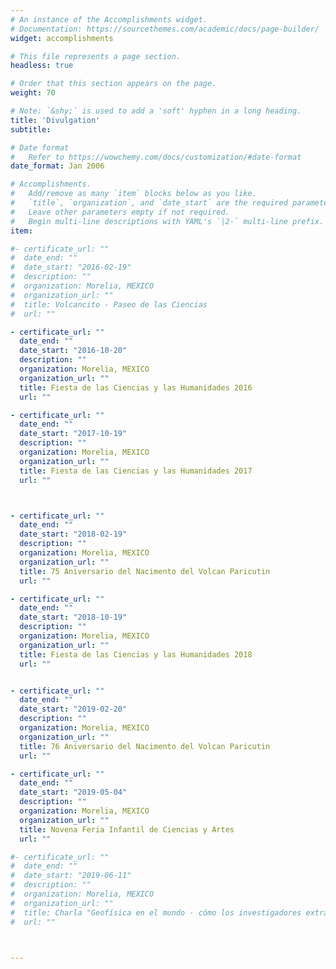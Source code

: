```yaml
---
# An instance of the Accomplishments widget.
# Documentation: https://sourcethemes.com/academic/docs/page-builder/
widget: accomplishments

# This file represents a page section.
headless: true

# Order that this section appears on the page.
weight: 70

# Note: `&shy;` is used to add a 'soft' hyphen in a long heading.
title: 'Divulgation'
subtitle:

# Date format
#   Refer to https://wowchemy.com/docs/customization/#date-format
date_format: Jan 2006

# Accomplishments.
#   Add/remove as many `item` blocks below as you like.
#   `title`, `organization`, and `date_start` are the required parameters.
#   Leave other parameters empty if not required.
#   Begin multi-line descriptions with YAML's `|2-` multi-line prefix.
item:

#- certificate_url: ""
#  date_end: ""
#  date_start: "2016-02-19"
#  description: ""
#  organization: Morelia, MEXICO
#  organization_url: ""
#  title: Volcancito - Paseo de las Ciencias
#  url: ""

- certificate_url: ""
  date_end: ""
  date_start: "2016-10-20"
  description: ""
  organization: Morelia, MEXICO
  organization_url: ""
  title: Fiesta de las Ciencias y las Humanidades 2016
  url: ""

- certificate_url: ""
  date_end: ""
  date_start: "2017-10-19"
  description: ""
  organization: Morelia, MEXICO
  organization_url: ""
  title: Fiesta de las Ciencias y las Humanidades 2017
  url: ""



- certificate_url: ""
  date_end: ""
  date_start: "2018-02-19"
  description: ""
  organization: Morelia, MEXICO
  organization_url: ""
  title: 75 Aniversario del Nacimento del Volcan Paricutin
  url: ""

- certificate_url: ""
  date_end: ""
  date_start: "2018-10-19"
  description: ""
  organization: Morelia, MEXICO
  organization_url: ""
  title: Fiesta de las Ciencias y las Humanidades 2018
  url: ""


- certificate_url: ""
  date_end: ""
  date_start: "2019-02-20"
  description: ""
  organization: Morelia, MEXICO
  organization_url: ""
  title: 76 Aniversario del Nacimento del Volcan Paricutin
  url: ""

- certificate_url: ""
  date_end: ""
  date_start: "2019-05-04"
  description: ""
  organization: Morelia, MEXICO
  organization_url: ""
  title: Novena Feria Infantil de Ciencias y Artes
  url: ""

#- certificate_url: ""
#  date_end: ""
#  date_start: "2019-06-11"
#  description: ""
#  organization: Morelia, MEXICO
#  organization_url: ""
#  title: Charla "Geofísica en el mundo - cómo los investigadores extrangeros llegaron a México"
#  url: ""



---
```

